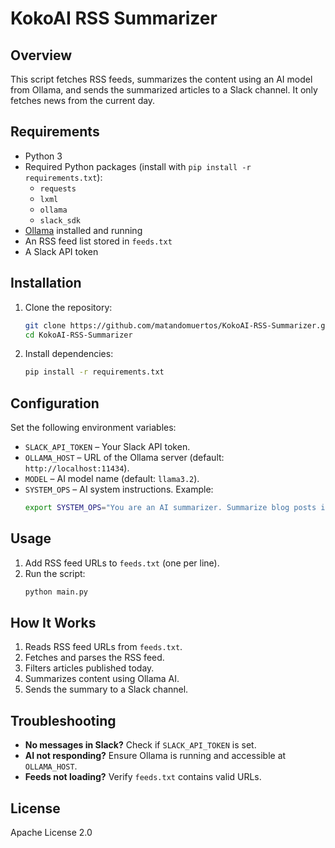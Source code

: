 # KokoAI RSS Summarizer

## Overview
This script fetches RSS feeds, summarizes the content using an AI model from Ollama, and sends the summarized articles to a Slack channel. It only fetches news from the current day.

## Requirements
- Python 3
- Required Python packages (install with `pip install -r requirements.txt`):
  - `requests`
  - `lxml`
  - `ollama`
  - `slack_sdk`
- [Ollama](https://ollama.com) installed and running
- An RSS feed list stored in `feeds.txt`
- A Slack API token

## Installation
1. Clone the repository:
   ```bash
   git clone https://github.com/matandomuertos/KokoAI-RSS-Summarizer.git
   cd KokoAI-RSS-Summarizer
   ```
2. Install dependencies:
   ```bash
   pip install -r requirements.txt
   ```

## Configuration
Set the following environment variables:

- `SLACK_API_TOKEN` – Your Slack API token.
- `OLLAMA_HOST` – URL of the Ollama server (default: `http://localhost:11434`).
- `MODEL` – AI model name (default: `llama3.2`).
- `SYSTEM_OPS` – AI system instructions. Example:
  ```bash
  export SYSTEM_OPS="You are an AI summarizer. Summarize blog posts in 5 lines or fewer, keeping key points and relevant details. Avoid unnecessary information."
  ```

## Usage
1. Add RSS feed URLs to `feeds.txt` (one per line).
2. Run the script:
   ```bash
   python main.py
   ```

## How It Works
1. Reads RSS feed URLs from `feeds.txt`.
2. Fetches and parses the RSS feed.
3. Filters articles published today.
4. Summarizes content using Ollama AI.
5. Sends the summary to a Slack channel.

## Troubleshooting
- **No messages in Slack?** Check if `SLACK_API_TOKEN` is set.
- **AI not responding?** Ensure Ollama is running and accessible at `OLLAMA_HOST`.
- **Feeds not loading?** Verify `feeds.txt` contains valid URLs.

## License
Apache License 2.0
